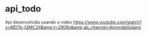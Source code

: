 # api_todo
Api desenvolvida usando o video  https://www.youtube.com/watch?v=MD7b-iQMC24&amp;t=2908s&amp;ab_channel=AprendaGolang
